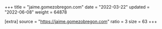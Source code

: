 +++
title = "jaime.gomezobregon.com"
date = "2022-03-22"
updated = "2022-06-08"
weight = 64878

[extra]
source = "https://jaime.gomezobregon.com"
ratio = 3
size = 63
+++
